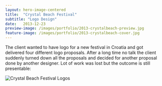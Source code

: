 ```yaml
---
layout: hero-image-centered
title:  "Crystal Beach Festival"
subtitle: "Logo Design"
date:   2013-12-23
preview-image: /images/portfolio/2013-crystalbeach-preview.jpg
feature-image: /images/portfolio/2013-crystalbeach-cover.jpg
---
```


<div class="tight">

<p>The client wanted to have logo for a new festival in Croatia and got delivered four different logo proposals. After a long time no talk the client suddenly turned down all the proposals and decided for another proposal done by another designer. Lot of work was lost but the outcome is still presentable:</p>

</div>

![Crystal Beach Festival Logos](/images/portfolio/2013-crystalbeach-logos.jpg)
